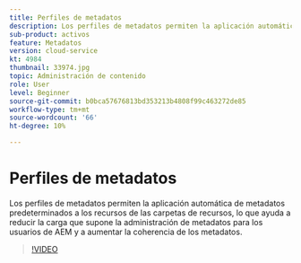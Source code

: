 ```yaml
---
title: Perfiles de metadatos
description: Los perfiles de metadatos permiten la aplicación automática de metadatos predeterminados a los recursos de las carpetas de recursos, lo que ayuda a reducir la carga que supone la administración de metadatos para los usuarios de AEM y a aumentar la coherencia de los metadatos.
sub-product: activos
feature: Metadatos
version: cloud-service
kt: 4984
thumbnail: 33974.jpg
topic: Administración de contenido
role: User
level: Beginner
source-git-commit: b0bca57676813bd353213b4808f99c463272de85
workflow-type: tm+mt
source-wordcount: '66'
ht-degree: 10%

---
```



# Perfiles de metadatos

Los perfiles de metadatos permiten la aplicación automática de metadatos predeterminados a los recursos de las carpetas de recursos, lo que ayuda a reducir la carga que supone la administración de metadatos para los usuarios de AEM y a aumentar la coherencia de los metadatos.

>[!VIDEO](https://video.tv.adobe.com/v/33974/?quality=12&learn=on&hidetitle=true)
